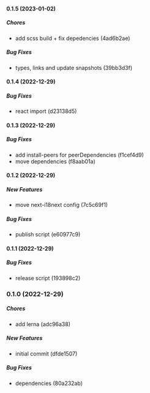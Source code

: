 #### 0.1.5 (2023-01-02)

##### Chores

- add scss build + fix depedencies (4ad6b2ae)

##### Bug Fixes

- types, links and update snapshots (39bb3d3f)

#### 0.1.4 (2022-12-29)

##### Bug Fixes

- react import (d23138d5)

#### 0.1.3 (2022-12-29)

##### Bug Fixes

- add install-peers for peerDependencies (f1cef4d9)
- move dependencies (f8aab01a)

#### 0.1.2 (2022-12-29)

##### New Features

- move next-i18next config (7c5c69f1)

##### Bug Fixes

- publish script (e60977c9)

#### 0.1.1 (2022-12-29)

##### Bug Fixes

- release script (193898c2)

### 0.1.0 (2022-12-29)

##### Chores

- add lerna (adc96a38)

##### New Features

- initial commit (dfde1507)

##### Bug Fixes

- dependencies (80a232ab)
